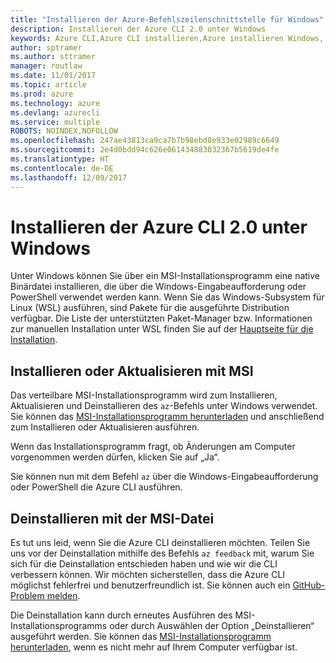```yaml
---
title: "Installieren der Azure-Befehlszeilenschnittstelle für Windows"
description: Installieren der Azure CLI 2.0 unter Windows
keywords: Azure CLI,Azure CLI installieren,Azure installieren Windows, Azure CLI Windows, Azure Windows
author: sptramer
ms.author: sttramer
manager: routlaw
ms.date: 11/01/2017
ms.topic: article
ms.prod: azure
ms.technology: azure
ms.devlang: azurecli
ms.service: multiple
ROBOTS: NOINDEX,NOFOLLOW
ms.openlocfilehash: 247ae43813ca9ca7b7b98ebd8e933e02989c6649
ms.sourcegitcommit: 2e4d0bdd94c626e061434883032367b5619de4fe
ms.translationtype: HT
ms.contentlocale: de-DE
ms.lasthandoff: 12/09/2017
---
```

# <a name="install-azure-cli-20-on-windows"></a>Installieren der Azure CLI 2.0 unter Windows

Unter Windows können Sie über ein MSI-Installationsprogramm eine native Binärdatei installieren, die über die Windows-Eingabeaufforderung oder PowerShell verwendet werden kann. Wenn Sie das Windows-Subsystem für Linux (WSL) ausführen, sind Pakete für die ausgeführte Distribution verfügbar. Die Liste der unterstützten Paket-Manager bzw. Informationen zur manuellen Installation unter WSL finden Sie auf der [Hauptseite für die Installation](install-azure-cli.md).

## <a name="install-or-update-with-msi"></a>Installieren oder Aktualisieren mit MSI

Das verteilbare MSI-Installationsprogramm wird zum Installieren, Aktualisieren und Deinstallieren des `az`-Befehls unter Windows verwendet. Sie können das [MSI-Installationsprogramm herunterladen](https://aka.ms/InstallAzureCliWindows) und anschließend zum Installieren oder Aktualisieren ausführen.

Wenn das Installationsprogramm fragt, ob Änderungen am Computer vorgenommen werden dürfen, klicken Sie auf „Ja“.

Sie können nun mit dem Befehl `az` über die Windows-Eingabeaufforderung oder PowerShell die Azure CLI ausführen.

## <a name="uninstall-with-msi"></a>Deinstallieren mit der MSI-Datei

Es tut uns leid, wenn Sie die Azure CLI deinstallieren möchten. Teilen Sie uns vor der Deinstallation mithilfe des Befehls `az feedback` mit, warum Sie sich für die Deinstallation entschieden haben und wie wir die CLI verbessern können. Wir möchten sicherstellen, dass die Azure CLI möglichst fehlerfrei und benutzerfreundlich ist. Sie können auch ein [GitHub-Problem melden](https://github.com/Azure/azure-cli/issues).

Die Deinstallation kann durch erneutes Ausführen des MSI-Installationsprogramms oder durch Auswählen der Option „Deinstallieren“ ausgeführt werden. Sie können das [MSI-Installationsprogramm herunterladen](https://aka.ms/InstallAzureCliWindows), wenn es nicht mehr auf Ihrem Computer verfügbar ist.

